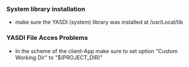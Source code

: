 ###  System library installation
- make sure the YASDI (system) library was installed at /usr/Local/lib


###  YASDI File Acces Problems
- In the scheme of the client-App make sure to set option "Custom Working Dir" to "$(PROJECT_DIR)"
